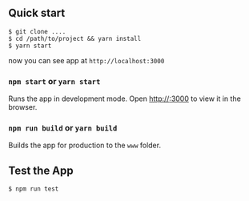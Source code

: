 ## Quick start

```
$ git clone ....
$ cd /path/to/project && yarn install
$ yarn start
```
now you can see app at `http://localhost:3000`
### `npm start` or `yarn start`

Runs the app in development mode.
Open [http://<your ip address>:3000](http://localhost:3000/) to view it in the browser.

### `npm run build` or `yarn build`

Builds the app for production to the `www` folder.

## Test the App

```
$ npm run test
```

